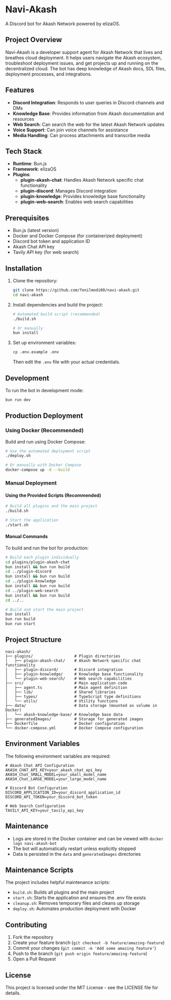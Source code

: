 # Navi-Akash

A Discord bot for Akash Network powered by elizaOS.

## Project Overview

Navi-Akash is a developer support agent for Akash Network that lives and breathes cloud deployment. It helps users navigate the Akash ecosystem, troubleshoot deployment issues, and get projects up and running on the decentralized cloud. The bot has deep knowledge of Akash docs, SDL files, deployment processes, and integrations.

## Features

- **Discord Integration**: Responds to user queries in Discord channels and DMs
- **Knowledge Base**: Provides information from Akash documentation and resources
- **Web Search**: Can search the web for the latest Akash Network updates
- **Voice Support**: Can join voice channels for assistance
- **Media Handling**: Can process attachments and transcribe media

## Tech Stack

- **Runtime**: Bun.js
- **Framework**: elizaOS
- **Plugins**:
  - **plugin-akash-chat**: Handles Akash Network specific chat functionality
  - **plugin-discord**: Manages Discord integration
  - **plugin-knowledge**: Provides knowledge base functionality
  - **plugin-web-search**: Enables web search capabilities

## Prerequisites

- Bun.js (latest version)
- Docker and Docker Compose (for containerized deployment)
- Discord bot token and application ID
- Akash Chat API key
- Tavily API key (for web search)

## Installation

1. Clone the repository:
   ```bash
   git clone https://github.com/fenilmodi00/navi-akash.git
   cd navi-akash
   ```

2. Install dependencies and build the project:
   ```bash
   # Automated build script (recommended)
   ./build.sh
   
   # Or manually
   bun install
   ```

3. Set up environment variables:
   ```bash
   cp .env.example .env
   ```
   Then edit the `.env` file with your actual credentials.

## Development

To run the bot in development mode:

```bash
bun run dev
```

## Production Deployment

### Using Docker (Recommended)

Build and run using Docker Compose:

```bash
# Use the automated deployment script
./deploy.sh

# Or manually with Docker Compose
docker-compose up -d --build
```

### Manual Deployment

#### Using the Provided Scripts (Recommended)

```bash
# Build all plugins and the main project
./build.sh

# Start the application
./start.sh
```

#### Manual Commands

To build and run the bot for production:

```bash
# Build each plugin individually
cd plugins/plugin-akash-chat
bun install && bun run build
cd ../plugin-discord
bun install && bun run build
cd ../plugin-knowledge
bun install && bun run build
cd ../plugin-web-search
bun install && bun run build
cd ../..

# Build and start the main project
bun install
bun run build
bun run start
```

## Project Structure

```
navi-akash/
├── plugins/                  # Plugin directories
│   ├── plugin-akash-chat/    # Akash Network specific chat functionality
│   ├── plugin-discord/       # Discord integration
│   ├── plugin-knowledge/     # Knowledge base functionality
│   └── plugin-web-search/    # Web search capabilities
├── src/                      # Main application code
│   ├── agent.ts              # Main agent definition
│   ├── lib/                  # Shared libraries
│   ├── types/                # TypeScript type definitions
│   └── utils/                # Utility functions
├── data/                     # Data storage (mounted as volume in Docker)
│   └── akash-knowledge-base/ # Knowledge base data
├── generatedImages/          # Storage for generated images
├── Dockerfile                # Docker configuration
└── docker-compose.yml        # Docker Compose configuration
```

## Environment Variables

The following environment variables are required:

```
# Akash Chat API Configuration
AKASH_CHAT_API_KEY=your_akash_chat_api_key
AKASH_Chat_SMALL_MODEL=your_small_model_name
AKASH_Chat_LARGE_MODEL=your_large_model_name

# Discord Bot Configuration
DISCORD_APPLICATION_ID=your_discord_application_id
DISCORD_API_TOKEN=your_discord_bot_token

# Web Search Configuration
TAVILY_API_KEY=your_tavily_api_key
```

## Maintenance

- Logs are stored in the Docker container and can be viewed with `docker logs navi-akash-bot`
- The bot will automatically restart unless explicitly stopped
- Data is persisted in the `data` and `generatedImages` directories

## Maintenance Scripts

The project includes helpful maintenance scripts:

- `build.sh`: Builds all plugins and the main project
- `start.sh`: Starts the application and ensures the .env file exists
- `cleanup.sh`: Removes temporary files and cleans up storage
- `deploy.sh`: Automates production deployment with Docker

## Contributing

1. Fork the repository
2. Create your feature branch (`git checkout -b feature/amazing-feature`)
3. Commit your changes (`git commit -m 'Add some amazing feature'`)
4. Push to the branch (`git push origin feature/amazing-feature`)
5. Open a Pull Request

## License

This project is licensed under the MIT License - see the LICENSE file for details.
